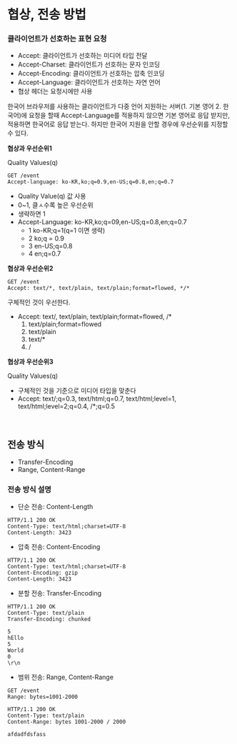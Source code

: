 # 협상, 전송 방법

### 클라이언트가 선호하는 표현 요청
- Accept: 클라이언트가 선호하는 미디어 타입 전달
- Accept-Charset: 클라이언트가 선호하는 문자 인코딩
- Accept-Encoding: 클라이언트가 선호하는 압축 인코딩
- Accept-Language: 클라이언트가 선호하는 자연 언어
- 협상 헤더는 요청시에만 사용

한국어 브라우저를 사용하는 클라이언트가 다중 언어 지원하는 서버(1. 기본 영어 2. 한국어)에 요청을 할때 Accept-Language를 적용하지 않으면 기본 영어로 응답 받지만, 적용하면 한국어로 응답 받는다. 하지만 한국어 지원을 안할 경우에 우선순위를 지정할 수 있다.
  
**협상과 우선순위1**

Quality Values(q)

```
GET /event
Accept-language: ko-KR,ko;q=0.9,en-US;q=0.8,en;q=0.7
```

- Quality Value(q) 값 사용
- 0~1, 클ㅅ수록 높은 우선순위
- 생략하면 1
- Accept-Language: ko-KR,ko;q=09,en-US;q=0.8,en;q=0.7
  - 1 ko-KR;q=1(q=1 이면 생략)
  - 2 ko;q = 0.9
  - 3 en-US;q=0.8
  - 4 en;q=0.7

**협상과 우선순위2**
```
GET /event
Accept: text/*, text/plain, text/plain;format=flowed, */*
```

구체적인 것이 우선한다.
- Accept: text/, text/plain, text/plain;format=flowed, /* 
  1. text/plain;format=flowed
  2. text/plain
  3. text/*
  4. /

**협상과 우선순위3**

Quality Values(q)
- 구체적인 것을 기준으로 미디어 타입을 맞춘다
- Accept: text/;q=0.3, text/html;q=0.7, text/html;level=1, text/html;level=2;q=0.4, /*;q=0.5

<br>

## 전송 방식

- Transfer-Encoding
- Range, Content-Range

### 전송 방식 설명
- 단순 전송: Content-Length

```
HTTP/1.1 200 OK
Content-Type: text/html;charset=UTF-8
Content-Length: 3423
```

- 압축 전송: Content-Encoding

```
HTTP/1.1 200 OK
Content-Type: text/html;charset=UTF-8
Content-Encoding: gzip
Content-Length: 3423
```

- 분할 전송: Transfer-Encoding

```
HTTP/1.1 200 OK
Content-Type: text/plain
Transfer-Encoding: chunked

5
hEllo
5
World
0
\r\n
```

- 범위 전송: Range, Content-Range
```
GET /event
Range: bytes=1001-2000
```

```
HTTP/1.1 200 OK
Content-Type: text/plain
Content-Range: bytes 1001-2000 / 2000

afdadfdsfass
```